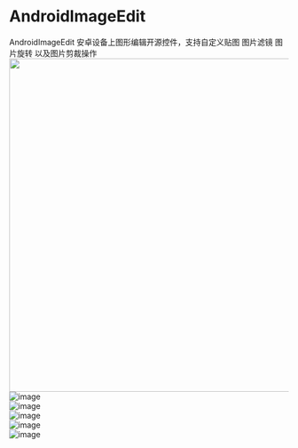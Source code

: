 # AndroidImageEdit
AndroidImageEdit  安卓设备上图形编辑开源控件，支持自定义贴图 图片滤镜 图片旋转 以及图片剪裁操作
<br/>
<img src="https://github.com/siwangqishiq/AndroidImageEdit/blob/master/ImageEdit/assets/device-2015-04-10-123708.png" width=600 />
<br/>
![image](https://github.com/siwangqishiq/AndroidImageEdit/blob/master/ImageEdit/assets/device-2015-04-10-123708.png)<br/>
![image](https://github.com/siwangqishiq/AndroidImageEdit/blob/master/ImageEdit/assets/device-2015-04-10-123731.png)<br/>
![image](https://github.com/siwangqishiq/AndroidImageEdit/blob/master/ImageEdit/assets/device-2015-04-10-123743.png)<br/>
![image](https://github.com/siwangqishiq/AndroidImageEdit/blob/master/ImageEdit/assets/device-2015-04-10-123757.png)<br/>
![image](https://github.com/siwangqishiq/AndroidImageEdit/blob/master/ImageEdit/assets/device-2015-04-10-123814.png)<br/>
